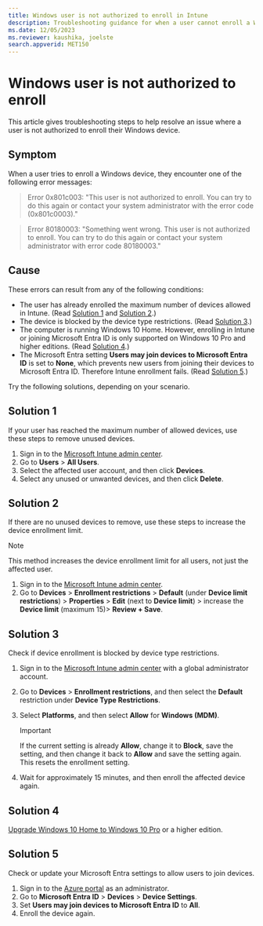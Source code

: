 ```yaml
---
title: Windows user is not authorized to enroll in Intune
description: Troubleshooting guidance for when a user cannot enroll a Windows device in Microsoft Intune
ms.date: 12/05/2023
ms.reviewer: kaushika, joelste
search.appverid: MET150
---
```


# Windows user is not authorized to enroll

This article gives troubleshooting steps to help resolve an issue where a user is not authorized to enroll their Windows device.

## Symptom

When a user tries to enroll a Windows device, they encounter one of the following error messages:

> Error 0x801c003: "This user is not authorized to enroll. You can try to do this again or contact your system administrator with the error code (0x801c0003)."

> Error 80180003: "Something went wrong. This user is not authorized to enroll. You can try to do this again or contact your system administrator with error code 80180003."

## Cause

These errors can result from any of the following conditions:

- The user has already enrolled the maximum number of devices allowed in Intune. (Read [Solution 1](#solution-1) and [Solution 2](#solution-2).)
- The device is blocked by the device type restrictions. (Read [Solution 3](#solution-3).)
- The computer is running Windows 10 Home. However, enrolling in Intune or joining Microsoft Entra ID is only supported on Windows 10 Pro and higher editions. (Read [Solution 4](#solution-4).)
- The Microsoft Entra setting **Users may join devices to Microsoft Entra ID** is set to **None**, which prevents new users from joining their devices to Microsoft Entra ID. Therefore Intune enrollment fails. (Read [Solution 5](#solution-5).)

Try the following solutions, depending on your scenario.

## Solution 1

If your user has reached the maximum number of allowed devices, use these steps to remove unused devices.

1. Sign in to the [Microsoft Intune admin center](https://go.microsoft.com/fwlink/?linkid=2109431).
1. Go to **Users** > **All Users**.
1. Select the affected user account, and then click **Devices**.
1. Select any unused or unwanted devices, and then click **Delete**.

## Solution 2

If there are no unused devices to remove, use these steps to increase the device enrollment limit.

> [!NOTE]
> This method increases the device enrollment limit for all users, not just the affected user.

1. Sign in to the [Microsoft Intune admin center](https://go.microsoft.com/fwlink/?linkid=2109431).
1. Go to **Devices** > **Enrollment restrictions** > **Default** (under **Device limit restrictions**) > **Properties** > **Edit** (next to **Device limit**) > increase the **Device limit** (maximum 15)> **Review + Save**.

## Solution 3

Check if device enrollment is blocked by device type restrictions.

1. Sign in to the [Microsoft Intune admin center](https://go.microsoft.com/fwlink/?linkid=2109431) with a global administrator account.
1. Go to **Devices** > **Enrollment restrictions**, and then select the **Default** restriction under **Device Type Restrictions**.
1. Select **Platforms**, and then select **Allow** for **Windows (MDM)**.

    > [!IMPORTANT]
    > If the current setting is already **Allow**, change it to **Block**, save the setting, and then change it back to **Allow** and save the setting again. This resets the enrollment setting.
1. Wait for approximately 15 minutes, and then enroll the affected device again.

## Solution 4

[Upgrade Windows 10 Home to Windows 10 Pro](https://support.microsoft.com/help/12384/windows-10-upgrading-home-to-pro) or a higher edition.

## Solution 5

Check or update your Microsoft Entra settings to allow users to join devices.

1. Sign in to the [Azure portal](https://portal.azure.com/) as an administrator.
1. Go to **Microsoft Entra ID** > **Devices** > **Device Settings**.
1. Set **Users may join devices to Microsoft Entra ID** to **All**.
1. Enroll the device again.
